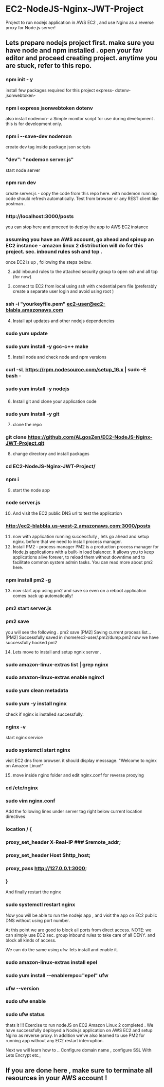 # EC2-NodeJS-Nginx-JWT-Project

Project to run nodejs application in AWS EC2 , and use Nginx as a reverse proxy for Node.js server! 

## Lets prepare nodejs project first. make sure you have node and npm installed . open your fav editor and proceed creating project. anytime you are stuck, refer to this repo.

### npm init - y
install few packages required for this project
express- 
dotenv-
jsonwebtoken-
### npm i express jsonwebtoken dotenv
also install nodemon- a Simple monitor script for use during development . this is for development only.
### npm i --save-dev nodemon
create dev tag inside package json scripts 
### "dev": "nodemon server.js"
start node server
### npm run dev
create server.js - copy the code from this repo here.
with nodemon running code should refresh automatically.
Test from browser or any REST client like postman .

### http://localhost:3000/posts

you can stop here and proceed to deploy the app to AWS EC2 instance 

### assuming you have an AWS account, go ahead and spinup an EC2 instance - amazon linux 2 distribution will do for this project. sec. inbound rules ssh and tcp .

once EC2 is up , following the steps below.

2. add inbound rules to the attached security group to open ssh and all tcp (for now). 

3.  connect to EC2 from local using ssh with credential pem file (preferably create a separate user login and avoid using root )
### ssh -i "yourkeyfile.pem" ec2-user@ec2-blabla.amazonaws.com
4. Install apt updates and other nodejs dependencies
### sudo yum update 
###  sudo yum install -y gcc-c++ make
5. Install node and check node and npm versions 
### curl -sL https://rpm.nodesource.com/setup_16.x | sudo -E bash -
### sudo yum install -y nodejs
### 
6. Install git and clone your application code 
### sudo yum install -y git
7. clone the repo
### git clone https://github.com/ALgosZen/EC2-NodeJS-Nginx-JWT-Project.git

8. change directory and install packages
### cd EC2-NodeJS-Nginx-JWT-Project/
### npm i
9. start the node app 
### node server.js

10. And visit the EC2 public DNS url to test the application
### http://ec2-blabbla.us-west-2.amazonaws.com:3000/posts

11. now with application running successfully , lets go ahead and setup nginx. before that we need to install process manager.
12. Install PM2 - process manager 
PM2 is a production process manager for Node.js applications with a built-in load balancer. It allows you to keep applications alive forever, to reload them without downtime and to facilitate common system admin tasks. You can read more about pm2 here.

### npm install pm2 -g

13. now start app using pm2 and save so even on a reboot application comes back up automatically!

### pm2 start server.js
### pm2 save
you will see the following .
pm2 save
[PM2] Saving current process list...
[PM2] Successfully saved in /home/ec2-user/.pm2/dump.pm2
now we have successfully hooked pm2 

14. Lets move to install and setup ngnix server . 
### sudo amazon-linux-extras list | grep nginx
### sudo amazon-linux-extras enable nginx1
### sudo yum clean metadata
### sudo yum -y install nginx
check if nginx is installed successfully.
### nginx -v 
start nginx service
### sudo systemctl start nginx
visit EC2 dns from browser. it should display messsage.
"Welcome to nginx on Amazon Linux!"

15. move inside nginx folder and edit nginx.conf for  reverse proxying
### cd /etc/nginx
### sudo vim nginx.conf
Add the following lines under server tag right below current location directives
### location / {
###                 proxy_set_header  X-Real-IP  ### $remote_addr;
###                 proxy_set_header  Host       $http_host;
###                 proxy_pass        http://127.0.0.1:3000;
###        }

And finally restart the nginx
### sudo systemctl restart nginx

Now you will be able to run the nodejs app , and visit the app on EC2 public DNS without using port number.

At this point we are good to block all ports from direct access. 
NOTE: we can simply use EC2 sec. group inbound rules to take care of all DENY. and block all kinds of access.

We can do the same using ufw. lets install and enable it.


### sudo amazon-linux-extras install epel
### sudo yum install --enablerepo="epel" ufw
### ufw --version
### sudo ufw enable
### sudo ufw status

thats it !!! Exercise to run nodeJS on EC2 Amazon Linux 2 completed .
We have successfully deployed a Node.js application on  AWS EC2 and setup Nginx as reverse proxy. In addition we've also learned to use PM2 for running app without any EC2 restart interruption.

Next we will learn how to .. Configure domain name , configure SSL With Lets Encrypt etc.,

## If you are done here , make sure to terminate all resources in your AWS account !